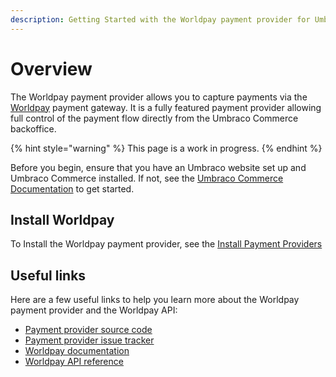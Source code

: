 ```yaml
---
description: Getting Started with the Worldpay payment provider for Umbraco Commerce
---
```


# Overview

The Worldpay payment provider allows you to capture payments via the [Worldpay](https://online.worldpay.com/) payment gateway. It is a fully featured payment provider allowing full control of the payment flow directly from the Umbraco Commerce backoffice.

{% hint style="warning" %}
This page is a work in progress.
{% endhint %}

Before you begin, ensure that you have an Umbraco website set up and Umbraco Commerce installed. If not, see the [Umbraco Commerce Documentation](https://docs.umbraco.com/umbraco-commerce/) to get started.

## Install Worldpay

To Install the Worldpay payment provider, see the [Install Payment Providers](../install-payment-providers.md)

## Useful links

Here are a few useful links to help you learn more about the Worldpay payment provider and the Worldpay API:

* [Payment provider source code](https://github.com/umbraco/Umbraco.Commerce.PaymentProviders.Worldpay)
* [Payment provider issue tracker](https://github.com/umbraco/Umbraco.Commerce.Issues/issues)
* [Worldpay documentation](https://developer.worldpay.com/docs/access-worldpay)
* [Worldpay API reference](https://developer.worldpay.com/docs/access-worldpay/api/references)
